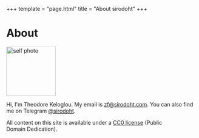 +++
template = "page.html"
title = "About sirodoht"
+++

# About

<img src="/img/self.jpg" height="130" alt="self photo" class="photo">

Hi, I'm Theodore Keloglou. My email is [zf@sirodoht.com](mailto:zf@sirodoht.com).
You can also find me on Telegram [@sirodoht](https://t.me/sirodoht).

All content on this site is available under a [CC0 license](https://creativecommons.org/publicdomain/zero/1.0/) (Public Domain&nbsp;Dedication).
